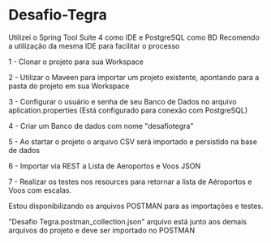 # Desafio-Tegra

Utilizei o Spring Tool Suite 4 como IDE e PostgreSQL como BD 
Recomendo a utilização da mesma IDE para facilitar o processo

1 - Clonar o projeto para sua Workspace

2 - Utilizar o Maveen para importar um projeto existente, apontando para a pasta do projeto em sua Workspace

3 - Configurar o usuário e senha de seu Banco de Dados no arquivo aplication.properties 
(Está configurado para conexão com PostgreSQL)

4 - Criar um Banco de dados com nome "desafiotegra"

5 - Ao startar o projeto o arquivo CSV será importado e persistido na base de dados

6 - Importar via REST a Lista de Aeroportos e Voos JSON

7 - Realizar os testes nos resources para retornar a lista de Aéroportos e Voos com escalas.


Estou disponibilizando os arquivos POSTMAN para as importações e testes.

"Desafio Tegra.postman_collection.json" arquivo está junto aos demais arquivos do projeto e deve ser importado no POSTMAN
